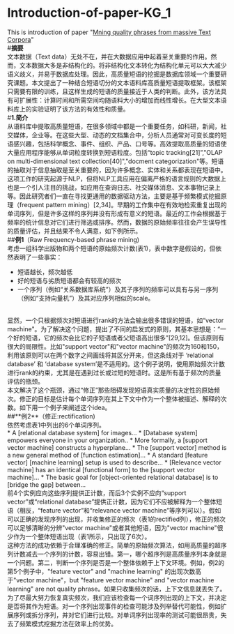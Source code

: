 # Introduction-of-paper-KG_1<br>
This is introduction of paper "[Mning quality phrases from massive Text Corpora](https://dl.acm.org/doi/10.1145/2723372.2751523)"<br>
#**摘要**<br>
    文本数据（Text data）无处不在，并在大数据应用中起着至关重要的作用。然而，文本数据大多是非结构化的。将非结构化文本转化为结构化单元可以大大减少语义歧义，并易于数据库处理。因此，高质量短语的挖掘是数据库领域一个重要研究课题。本文提出了一种结合短语切分的文本语料库高质量短语提取框架。该框架只需要有限的训练，且这样生成的短语的质量接近于人类的判断。此外，该方法具有可扩展性：计算时间和所需空间均随语料大小的增加而线性增长。在大型文本语料库上的实验证明了该方法的有效性和质量。  
#**1.简介**<br>
    从语料库中提取高质量短语，在很多领域中都是一个重要任务，如科研，新闻，社交媒体，企业等。在这些大型、动态的文档集合中，分析人员通常对可变长度的短语感兴趣，包括科学概念、事件、组织、产品、口号等。高效提取高质量的短语使大量应用程序能够从单词粒度转换到短语粒度。包括“topic tracking[21]”,"OLAP on multi-dimensional text collection[40]","docment categorization"等。短语的抽取对于信息抽取是至关重要的，因为许多概念、实体和关系都表现在短语中。这项工作的研究起源于NLP，但将NLP工具应用在偏离严格的语言规则的大数据上也是一个引人注目的挑战，如应用在查询日志、社交媒体消息、文本事物记录上等。因此研究者们一直在寻找更通用的数据驱动方法，主要是基于频繁模式挖掘原理（frequent pattern mining）[2,34]。早期的工作集中在有效地检索重复出现的单词序列，但是许多这样的序列并没有形成有意义的短语。最近的工作会根据基于频率的统计信息对它们进行筛选或排序。然而，数据的原始频率往往会产生误导性的质量评估，并且结果不令人满意，如下例所示。  
##**例1**（Raw Frequency-based phrase mining)<br>
    考虑一组科学出版物和两个短语的原始频次计数(表1)，表中数字是假设的，但依然表明了一些事实：
* 短语越长，频次越低
* 好的短语与劣质短语都会有较高的频次
* 一个序列（例如“关系数据库系统”）及其子序列的频率可以具有与另一序列（例如“支持向量机”）及其对应序列相似的scale。
<br>
    显然，一个只根据频次对短语进行rank的方法会输出很多错误的短语，如“vector machine"。为了解决这个问题，提出了不同的启发式的原则，其基本思想是：“一个好的短语，它的频次会比它的子短语或者父短语高出很多”[29,12]。但该原则有很大的局限性。比如"support vector"和"vector machine"的频次为160和150，利用该原则可以在两个数字之间画线将其区分开来，但这条线对于 ‘relational database’ 和 ‘database system’是不适用的。这个例子说明，使用原始频次计数进行rank的约束，尤其是在遇到过长或过短的短语时。这是所有基于频次的质量评估的瓶颈。<br>
    本文解决了这个瓶颈，通过“修正”那些阻碍发现短语真实质量的决定性的原始频次。修正的目标是估计每个单词序列在其上下文中作为一个整体被描述、解释的次数。如下用一个例子来阐述这个idea。<br>
##**例2**（修正:rectification)<br>
     依然考虑表1中列出的6个单词序列。<br>
* A [relational database system] for images...
* [Database system] empowers everyone in your organization..
* More formally, a [support vector machine] constructs a hyperplane...
* The [support vector] method is a new general method of [function estimation]...
* A standard [feature vector] [machine learning] setup is used to describe...
* [Relevance vector machine] has an identical [functional form] to the [support vector machine]...
* The basic goal for [object-oriented relational database] is to [bridge the gap] between...
<br>
     前4个实例应向这些序列提供正计数，而后3个实例不应向“support vector”或“relational database”提供正计数，因为它们不应被解释为一个整体短语（相反，“feature vector”和“relevance vector machine”等序列可以）。假如可以正确的发现序列的出现，并收集修正的频次（表1的rectified列），修正的频次可以足够清晰的分辨"vector machine"或者其他短语，因为"vector machine"很少作为一个整体短语出现（表1所示，只出现了6次）。<br>
     这种方法的成功依赖于合理准确的修正。简单的原始频次算法，如用高质量的超序列计数减去一个序列的计数，容易出错。第一，哪个超序列是高质量序列本身就是一个问题。第二，判断一个序列是否是一个整体依赖于上下文环境。例如，例2的第5个例子中，"feature vector" and "machine learning" 的出现次数高于"vector machine"，but "feature vector machine" and "vector machine learning" are not quality phrase。如果只收集频次的话，上下文信息就丢失了。<br>
     为了尽最大努力恢复真实频次，我们应该检查每一个词序列出现的上下文，并决定是否将其作为短语。对一个序列出现事件的检查可能涉及列举替代可能性，例如扩展序列或拆分序列，并对它们进行比较。对单词序列出现率的测试可能很昂贵，失去了频繁模式挖掘方法在效率上的优势。<br>
